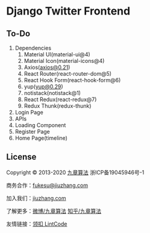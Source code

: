 # Django Twitter Frontend

## To-Do

1. Dependencies
   1. Material UI(material-ui@4)
   2. Material Icon(material-icons@4)
   3. Axios(axios@0.21)
   4. React Router(react-router-dom@5)
   5. React Hook Form(react-hook-form@6)
   6. yup(yup@0.29)
   7. notistack(notistack@1)
   8. React Redux(react-redux@7)
   9. Redux Thunk(redux-thunk)
2. Login Page
3. APIs
4. Loading Component
5. Register Page
6. Home Page(timeline)

## License

Copyright © 2013-2020 [九章算法](https://jiuzhang.com) 浙ICP备19045946号-1

商务合作：[fukesu@jiuzhang.com](mailto:fukesu@jiuzhang.com)

加入我们：[jiuzhang.com](https://jiuzhang.com/joinus)

了解更多：[微博/九章算法](http://weibo.com/ninechapter) [知乎/九章算法](https://www.zhihu.com/people/crackinterview)

友情链接：[领扣 LintCode](https://www.lintcode.com/)
